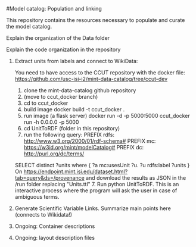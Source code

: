 #Model catalog: Population and linking

This repository contains the resources necessary to populate and curate the model catalog.

Explain the organization of the Data folder

Explain the code organization in the repository


1) Extract units from labels and connect to WikiData: 
    
    You need to have access to the CCUT repository with the docker file: https://github.com/usc-isi-i2/mint-data-catalog/tree/ccut-dev
    
    1. clone the mint-data-catalog github repository 
    2. (move to ccut_docker branch)
    3. cd to ccut_docker
    4. build image
        docker build -t ccut_docker .
    5. run image (a flask server)
        docker run -d -p 5000:5000 ccut_docker run -h 0.0.0.0 -p 5000
    6. cd UnitToRDF (folder in this repository)
    7. run the following query:
    PREFIX rdfs: <http://www.w3.org/2000/01/rdf-schema#>
    PREFIX mc: <https://w3id.org/mint/modelCatalog#>
    PREFIX dc: <http://purl.org/dc/terms/>

    SELECT distinct ?units where {
        ?a mc:usesUnit ?u.
        ?u rdfs:label ?units
    }
    On https://endpoint.mint.isi.edu/dataset.html?tab=query&ds=/provenance and download the results as JSON in the /run folder replacing "Units.ttl"
    7. Run python UnitToRDF. This is an interactive process where the program will ask the user in case of ambiguous terms.
    
2) Generate Scientific Variable Links.
    Summarize main points here
    (connects to Wikidata!)
    
3) Ongoing: Container descriptions
    
4) Ongoing: layout description files

